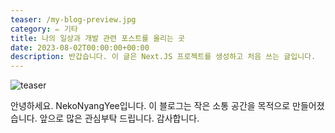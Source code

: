 ```yaml
---
teaser: /my-blog-preview.jpg
category: ✏️ 기타
title: 나의 일상과 개발 관련 포스트를 올리는 곳
date: 2023-08-02T00:00:00+00:00
description: 반갑습니다. 이 글은 Next.JS 프로젝트를 생성하고 처음 쓰는 글입니다.
---
```


![teaser](/my-blog-preview.jpg)

안녕하세요. NekoNyangYee입니다. 이 블로그는 작은 소통 공간을 목적으로 만들어졌습니다. 앞으로 많은 관심부탁 드립니다. 감사합니다.

